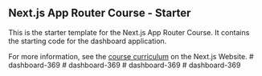 ## Next.js App Router Course - Starter

This is the starter template for the Next.js App Router Course. It contains the starting code for the dashboard application.

For more information, see the [course curriculum](https://nextjs.org/learn) on the Next.js Website.
#   d a s h b o a r d - 3 6 9  
 #   d a s h b o a r d - 3 6 9  
 #   d a s h b o a r d - 3 6 9  
 #   d a s h b o a r d - 3 6 9  
 